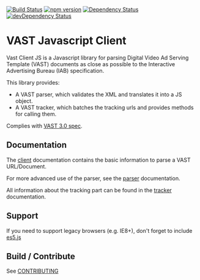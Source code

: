 [![Build Status](https://travis-ci.org/dailymotion/vast-client-js.png)](https://travis-ci.org/dailymotion/vast-client-js)
[![npm version](https://img.shields.io/npm/v/vast-client.svg)](https://www.npmjs.com/package/vast-client)
[![Dependency Status](https://david-dm.org/dailymotion/vast-client-js.svg)](https://david-dm.org/dailymotion/vast-client-js)
[![devDependency Status](https://david-dm.org/dailymotion/vast-client-js/dev-status.svg)](https://david-dm.org/dailymotion/vast-client-js#info=devDependencies)

# VAST Javascript Client
Vast Client JS is a Javascript library for parsing Digital Video Ad Serving Template (VAST) documents as close as possible to the Interactive Advertising Bureau (IAB) specification.

This library provides:

 * A VAST parser, which validates the XML and translates it into a JS object.
 * A VAST tracker, which batches the tracking urls and provides methods for calling them.


Complies with [VAST 3.0 spec](http://www.iab.net/media/file/VASTv3.0.pdf).

## Documentation
The [client](docs/client.md) documentation contains the basic information to parse a VAST URL/Document.

For more advanced use of the parser, see the [parser](docs/parser.md) documentation.

All information about the tracking part can be found in the [tracker](docs/tracker.md) documentation.

## Support
If you need to support legacy browsers (e.g. IE8+), don't forget to include [es5.js](https://github.com/inexorabletash/polyfill/blob/master/es5.js)

## Build / Contribute

See [CONTRIBUTING](CONTRIBUTING.md)
